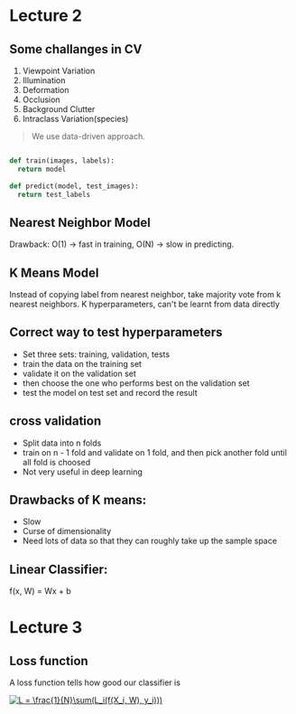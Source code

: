 # Lecture 2

## Some challanges in CV
1. Viewpoint Variation
2. Illumination
3. Deformation
4. Occlusion
5. Background Clutter
6. Intraclass Variation(species)

> We use data-driven approach.
``` python

def train(images, labels):
  return model
  
def predict(model, test_images):
  return test_labels


```
## Nearest Neighbor Model

Drawback: O(1) -> fast in training,
          O(N) -> slow in predicting.
          
## K Means Model
Instead of copying label from nearest neighbor, take majority vote from k nearest neighbors. 
K hyperparameters, can't be learnt from data directly 

## Correct way to test hyperparameters
* Set three sets: training, validation, tests
* train the data on the training set
* validate it on the validation set
* then choose the one who performs best on the validation set
* test the model on test set and record the result

## cross validation
* Split data into n folds
* train on n - 1 fold and validate on 1 fold, and then pick another fold until all fold is choosed
* Not very useful in deep learning

## Drawbacks of K means:
* Slow
* Curse of dimensionality
* Need lots of data so that they can roughly take up the sample space

## Linear Classifier:
f(x, W) = Wx + b

# Lecture 3

## Loss function
A loss function tells how good our classifier is

<a href="https://www.codecogs.com/eqnedit.php?latex=L&space;=&space;\frac{1}{N}\sum(L_i(f(X_i,&space;W),&space;y_i)))" target="_blank"><img src="https://latex.codecogs.com/gif.latex?L&space;=&space;\frac{1}{N}\sum(L_i(f(X_i,&space;W),&space;y_i)))" title="L = \frac{1}{N}\sum(L_i(f(X_i, W), y_i)))" /></a>


